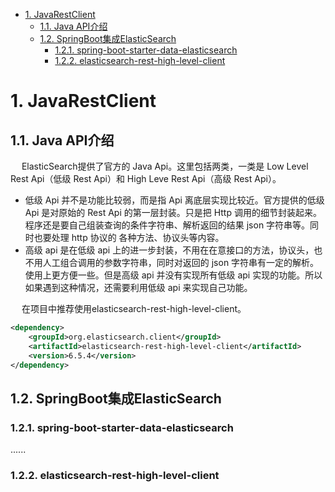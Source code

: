 
<!-- TOC -->

- [1. JavaRestClient](#1-javarestclient)
    - [1.1. Java API介绍](#11-java-api介绍)
    - [1.2. SpringBoot集成ElasticSearch](#12-springboot集成elasticsearch)
        - [1.2.1. spring-boot-starter-data-elasticsearch](#121-spring-boot-starter-data-elasticsearch)
        - [1.2.2. elasticsearch-rest-high-level-client](#122-elasticsearch-rest-high-level-client)

<!-- /TOC -->

# 1. JavaRestClient  

## 1.1. Java API介绍
&emsp; ElasticSearch提供了官方的 Java Api。这里包括两类，一类是 Low Level Rest Api（低级 Rest Api）和 High Leve Rest Api（高级 Rest Api）。  

* 低级 Api 并不是功能比较弱，而是指 Api 离底层实现比较近。官方提供的低级 Api 是对原始的 Rest Api 的第一层封装。只是把 Http 调用的细节封装起来。程序还是要自己组装查询的条件字符串、解析返回的结果 json 字符串等。同时也要处理 http 协议的 各种方法、协议头等内容。  
* 高级 api 是在低级 api 上的进一步封装，不用在在意接口的方法，协议头，也不用人工组合调用的参数字符串，同时对返回的 json 字符串有一定的解析。使用上更方便一些。但是高级 api 并没有实现所有低级 api 实现的功能。所以如果遇到这种情况，还需要利用低级 api 来实现自己功能。  

&emsp; 在项目中推荐使用elasticsearch-rest-high-level-client。  

```xml
<dependency>
    <groupId>org.elasticsearch.client</groupId>
    <artifactId>elasticsearch-rest-high-level-client</artifactId>
    <version>6.5.4</version>
</dependency>
```

## 1.2. SpringBoot集成ElasticSearch

### 1.2.1. spring-boot-starter-data-elasticsearch  
......

### 1.2.2. elasticsearch-rest-high-level-client

<!-- 

https://blog.csdn.net/qq_27088383/article/details/107131901

https://blog.csdn.net/jacksonary/article/details/82729556?utm_medium=distribute.pc_relevant.none-task-blog-BlogCommendFromBaidu-3.not_use_machine_learn_pai&depth_1-utm_source=distribute.pc_relevant.none-task-blog-BlogCommendFromBaidu-3.not_use_machine_learn_pai

https://www.cnblogs.com/suruozhong/p/12190898.html

-->





